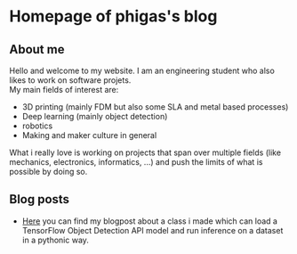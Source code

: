 # Homepage of phigas's blog

## About me

Hello and welcome to my website. I am an engineering student who also likes to work on software projets.  
My main fields of interest are:

- 3D printing (mainly FDM but also some SLA and metal based processes)
- Deep learning (mainly object detection)
- robotics
- Making and maker culture in general

What i really love is working on projects that span over multiple fields (like mechanics, electronics, informatics, ...) and push the limits of what is possible by doing so.

## Blog posts

- [Here](https://phigas.github.io/TFOD-inference-generator/) you can find my blogpost about a class i made which can load a TensorFlow Object Detection API model and run inference on a dataset in a pythonic way.
